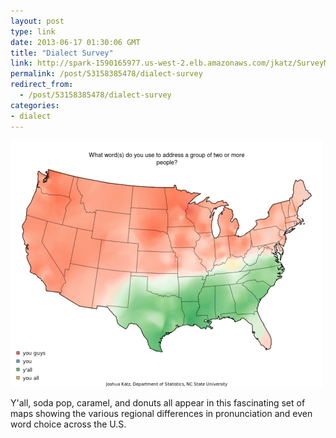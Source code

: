 ```yaml
---
layout: post
type: link
date: 2013-06-17 01:30:06 GMT
title: "Dialect Survey"
link: http://spark-1590165977.us-west-2.elb.amazonaws.com/jkatz/SurveyMaps/
permalink: /post/53158385478/dialect-survey
redirect_from: 
  - /post/53158385478/dialect-survey
categories:
- dialect
---
```

<img src="/assets/images/tumblr_moiatqIa461qb098no1_500.png"/>
<p>Y'all, soda pop, caramel, and donuts all appear in this fascinating set of maps showing the various regional differences in pronunciation and even word choice across the U.S.</p>
